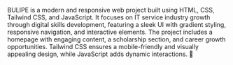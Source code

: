  
BULIPE is a modern and responsive web project built using HTML, CSS, Tailwind CSS, and JavaScript. It focuses on IT service industry growth through digital skills development, featuring a sleek UI with gradient styling, responsive navigation, and interactive elements. The project includes a homepage with engaging content, a scholarship section, and career growth opportunities. Tailwind CSS ensures a mobile-friendly and visually appealing design, while JavaScript adds dynamic interactions. 🚀